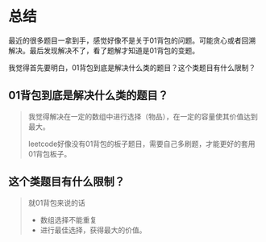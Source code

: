 # 总结

最近的很多题目一拿到手，感觉好像不是关于01背包的问题。可能贪心或者回溯解决。最后发现解决不了，看了题解才知道是01背包的变题。

我觉得首先要明白，01背包到底是解决什么类的题目？这个类题目有什么限制？

## 01背包到底是解决什么类的题目？

> 我觉得解决在一定的数组中进行选择（物品），在一定的容量使其价值达到最大。
>
> leetcode好像没有01背包的板子题目，需要自己多刷题，才能更好的套用01背包板子。

## 这个类题目有什么限制？

> 就01背包来说的话
>
> * 数组选择不能重复
> * 进行最佳选择，获得最大的价值。

